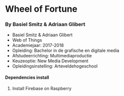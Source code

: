 # Wheel of Fortune
### By Basiel Smitz & Adriaan Glibert
- Basiel Smitz & Adriaan Glibert
- Web of Things
- Academiejaar: 2017-2018
- Opleiding: Bachelor in de grafische en digitale media
- Afstudeerrichting: Multimediaproductie
- Keuzeoptie: New Media Development
- Opleidingsinstelling: Arteveldehogeschool

#### Dependencies install

1. Install Firebase on Raspberry